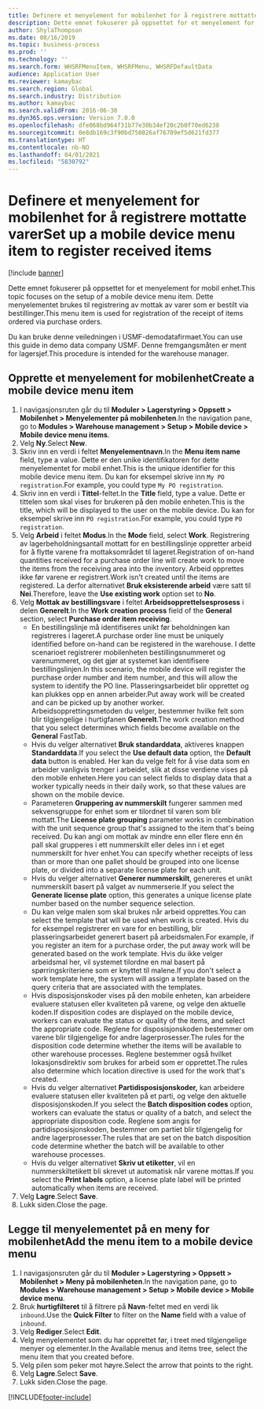 ```yaml
---
title: Definere et menyelement for mobilenhet for å registrere mottatte varer
description: Dette emnet fokuserer på oppsettet for et menyelement for mobil enhet.
author: ShylaThompson
ms.date: 08/16/2019
ms.topic: business-process
ms.prod: ''
ms.technology: ''
ms.search.form: WHSRFMenuItem, WHSRFMenu, WHSRFDefaultData
audience: Application User
ms.reviewer: kamaybac
ms.search.region: Global
ms.search.industry: Distribution
ms.author: kamaybac
ms.search.validFrom: 2016-06-30
ms.dyn365.ops.version: Version 7.0.0
ms.openlocfilehash: dfe068bd964f31b77e30b34ef20c2b0f70ed6238
ms.sourcegitcommit: 0e8db169c3f90bd750826af76709ef5d621fd377
ms.translationtype: HT
ms.contentlocale: nb-NO
ms.lasthandoff: 04/01/2021
ms.locfileid: "5830792"
---
```

# <a name="set-up-a-mobile-device-menu-item-to-register-received-items"></a><span data-ttu-id="2d970-103">Definere et menyelement for mobilenhet for å registrere mottatte varer</span><span class="sxs-lookup"><span data-stu-id="2d970-103">Set up a mobile device menu item to register received items</span></span>

[!include [banner](../../includes/banner.md)]

<span data-ttu-id="2d970-104">Dette emnet fokuserer på oppsettet for et menyelement for mobil enhet.</span><span class="sxs-lookup"><span data-stu-id="2d970-104">This topic focuses on the setup of a mobile device menu item.</span></span> <span data-ttu-id="2d970-105">Dette menyelementet brukes til registrering av mottak av varer som er bestilt via bestillinger.</span><span class="sxs-lookup"><span data-stu-id="2d970-105">This menu item is used for registration of the receipt of items ordered via purchase orders.</span></span> 

<span data-ttu-id="2d970-106">Du kan bruke denne veiledningen i USMF-demodatafirmaet.</span><span class="sxs-lookup"><span data-stu-id="2d970-106">You can use this guide in demo data company USMF.</span></span> <span data-ttu-id="2d970-107">Denne fremgangsmåten er ment for lagersjef.</span><span class="sxs-lookup"><span data-stu-id="2d970-107">This procedure is intended for the warehouse manager.</span></span>


## <a name="create-a-mobile-device-menu-item"></a><span data-ttu-id="2d970-108">Opprette et menyelement for mobilenhet</span><span class="sxs-lookup"><span data-stu-id="2d970-108">Create a mobile device menu item</span></span>
1. <span data-ttu-id="2d970-109">I navigasjonsruten går du til **Moduler > Lagerstyring > Oppsett > Mobilenhet > Menyelementer på mobilenheten**.</span><span class="sxs-lookup"><span data-stu-id="2d970-109">In the navigation pane, go to **Modules > Warehouse management > Setup > Mobile device > Mobile device menu items**.</span></span>
2. <span data-ttu-id="2d970-110">Velg **Ny**.</span><span class="sxs-lookup"><span data-stu-id="2d970-110">Select **New**.</span></span>
3. <span data-ttu-id="2d970-111">Skriv inn en verdi i feltet **Menyelementnavn**.</span><span class="sxs-lookup"><span data-stu-id="2d970-111">In the **Menu item name** field, type a value.</span></span> <span data-ttu-id="2d970-112">Dette er den unike identifikatoren for dette menyelementet for mobil enhet.</span><span class="sxs-lookup"><span data-stu-id="2d970-112">This is the unique identifier for this mobile device menu item.</span></span> <span data-ttu-id="2d970-113">Du kan for eksempel skrive inn `My PO registration`.</span><span class="sxs-lookup"><span data-stu-id="2d970-113">For example, you could type `My PO registration`.</span></span>  
4. <span data-ttu-id="2d970-114">Skriv inn en verdi i **Tittel**-feltet.</span><span class="sxs-lookup"><span data-stu-id="2d970-114">In the **Title** field, type a value.</span></span> <span data-ttu-id="2d970-115">Dette er tittelen som skal vises for brukeren på den mobile enheten.</span><span class="sxs-lookup"><span data-stu-id="2d970-115">This is the title, which will be displayed to the user on the mobile device.</span></span> <span data-ttu-id="2d970-116">Du kan for eksempel skrive inn `PO registration`.</span><span class="sxs-lookup"><span data-stu-id="2d970-116">For example, you could type `PO registration`.</span></span>  
5. <span data-ttu-id="2d970-117">Velg **Arbeid** i feltet **Modus**.</span><span class="sxs-lookup"><span data-stu-id="2d970-117">In the **Mode** field, select **Work**.</span></span> <span data-ttu-id="2d970-118">Registrering av lagerbeholdningsantall mottatt for en bestillingslinje oppretter arbeid for å flytte varene fra mottaksområdet til lageret.</span><span class="sxs-lookup"><span data-stu-id="2d970-118">Registration of on-hand quantities received for a purchase order line will create work to move the items from the receiving area into the inventory.</span></span> <span data-ttu-id="2d970-119">Arbeid opprettes ikke før varene er registrert.</span><span class="sxs-lookup"><span data-stu-id="2d970-119">Work isn't created until the items are registered.</span></span> <span data-ttu-id="2d970-120">La derfor alternativet **Bruk eksisterende arbeid** være satt til **Nei**.</span><span class="sxs-lookup"><span data-stu-id="2d970-120">Therefore, leave the **Use existing work** option set to **No**.</span></span>
6. <span data-ttu-id="2d970-121">Velg **Mottak av bestillingsvare** i feltet **Arbeidsopprettelsesprosess** i delen **Generelt**.</span><span class="sxs-lookup"><span data-stu-id="2d970-121">In the **Work creation process** field of the **General** section, select **Purchase order item receiving**.</span></span>
    - <span data-ttu-id="2d970-122">En bestillingslinje må identifiseres unikt før beholdningen kan registreres i lageret.</span><span class="sxs-lookup"><span data-stu-id="2d970-122">A purchase order line must be uniquely identified before on-hand can be registered in the warehouse.</span></span> <span data-ttu-id="2d970-123">I dette scenarioet registrerer mobilenheten bestillingsnummeret og varenummeret, og det gjør at systemet kan identifisere bestillingslinjen.</span><span class="sxs-lookup"><span data-stu-id="2d970-123">In this scenario, the mobile device will register the purchase order number and item number, and this will allow the system to identify the PO line.</span></span> <span data-ttu-id="2d970-124">Plasseringsarbeidet blir opprettet og kan plukkes opp en annen arbeider.</span><span class="sxs-lookup"><span data-stu-id="2d970-124">Put away work will be created and can be picked up by another worker.</span></span> <span data-ttu-id="2d970-125">Arbeidsopprettingsmetoden du velger, bestemmer hvilke felt som blir tilgjengelige i hurtigfanen **Generelt**.</span><span class="sxs-lookup"><span data-stu-id="2d970-125">The work creation method that you select determines which fields become available on the **General** FastTab.</span></span>  
    - <span data-ttu-id="2d970-126">Hvis du velger alternativet **Bruk standarddata**, aktiveres knappen **Standarddata**.</span><span class="sxs-lookup"><span data-stu-id="2d970-126">If you select the **Use default data** option, the **Default data** button is enabled.</span></span> <span data-ttu-id="2d970-127">Her kan du velge felt for å vise data som en arbeider vanligvis trenger i arbeidet, slik at disse verdiene vises på den mobile enheten.</span><span class="sxs-lookup"><span data-stu-id="2d970-127">Here you can select fields to display data that a worker typically needs in their daily work, so that these values are shown on the mobile device.</span></span>  
    - <span data-ttu-id="2d970-128">Parameteren **Gruppering av nummerskilt** fungerer sammen med sekvensgruppe for enhet som er tilordnet til varen som blir mottatt.</span><span class="sxs-lookup"><span data-stu-id="2d970-128">The **License plate grouping** parameter works in combination with the unit sequence group that's assigned to the item that's being received.</span></span> <span data-ttu-id="2d970-129">Du kan angi om mottak av mindre enn eller flere enn én pall skal grupperes i ett nummerskilt eller deles inn i et eget nummerskilt for hver enhet.</span><span class="sxs-lookup"><span data-stu-id="2d970-129">You can specify whether receipts of less than or more than one pallet should be grouped into one license plate, or divided into a separate license plate for each unit.</span></span>  
    - <span data-ttu-id="2d970-130">Hvis du velger alternativet **Generer nummerskilt**, genereres et unikt nummerskilt basert på valget av nummerserie.</span><span class="sxs-lookup"><span data-stu-id="2d970-130">If you select the **Generate license plate** option, this generates a unique license plate number based on the number sequence selection.</span></span>  
    - <span data-ttu-id="2d970-131">Du kan velge malen som skal brukes når arbeid opprettes.</span><span class="sxs-lookup"><span data-stu-id="2d970-131">You can select the template that will be used when work is created.</span></span> <span data-ttu-id="2d970-132">Hvis du for eksempel registrerer en vare for en bestilling, blir plasseringsarbeidet generert basert på arbeidsmalen.</span><span class="sxs-lookup"><span data-stu-id="2d970-132">For example, if you register an item for a purchase order, the put away work will be generated based on the work template.</span></span> <span data-ttu-id="2d970-133">Hvis du ikke velger arbeidsmal her, vil systemet tilordne en mal basert på spørringskriteriene som er knyttet til malene.</span><span class="sxs-lookup"><span data-stu-id="2d970-133">If you don't select a work template here, the system will assign a template based on the query criteria that are associated with the templates.</span></span>  
    - <span data-ttu-id="2d970-134">Hvis disposisjonskoder vises på den mobile enheten, kan arbeidere evaluere statusen eller kvaliteten på varene, og velge den aktuelle koden.</span><span class="sxs-lookup"><span data-stu-id="2d970-134">If disposition codes are displayed on the mobile device, workers can evaluate the status or quality of the items, and select the appropriate code.</span></span> <span data-ttu-id="2d970-135">Reglene for disposisjonskoden bestemmer om varene blir tilgjengelige for andre lagerprosesser.</span><span class="sxs-lookup"><span data-stu-id="2d970-135">The rules for the disposition code determine whether the items will be available to other warehouse processes.</span></span> <span data-ttu-id="2d970-136">Reglene bestemmer også hvilket lokasjonsdirektiv som brukes for arbeid som er opprettet.</span><span class="sxs-lookup"><span data-stu-id="2d970-136">The rules also determine which location directive is used for the work that's created.</span></span>   
    - <span data-ttu-id="2d970-137">Hvis du velger alternativet **Partidisposisjonskoder,** kan arbeidere evaluere statusen eller kvaliteten på et parti, og velge den aktuelle disposisjonskoden.</span><span class="sxs-lookup"><span data-stu-id="2d970-137">If you select the **Batch disposition codes** option, workers can evaluate the status or quality of a batch, and select the appropriate disposition code.</span></span> <span data-ttu-id="2d970-138">Reglene som angis for partidisposisjonskoden, bestemmer om partiet blir tilgjengelig for andre lagerprosesser.</span><span class="sxs-lookup"><span data-stu-id="2d970-138">The rules that are set on the batch disposition code determine whether the batch will be available to other warehouse processes.</span></span>  
    - <span data-ttu-id="2d970-139">Hvis du velger alternativet **Skriv ut etiketter**, vil en nummerskiltetikett bli skrevet ut automatisk når varene mottas.</span><span class="sxs-lookup"><span data-stu-id="2d970-139">If you select the **Print labels** option, a license plate label will be printed automatically when items are received.</span></span>  
7. <span data-ttu-id="2d970-140">Velg **Lagre**.</span><span class="sxs-lookup"><span data-stu-id="2d970-140">Select **Save**.</span></span>
8. <span data-ttu-id="2d970-141">Lukk siden.</span><span class="sxs-lookup"><span data-stu-id="2d970-141">Close the page.</span></span>

## <a name="add-the-menu-item-to-a-mobile-device-menu"></a><span data-ttu-id="2d970-142">Legge til menyelementet på en meny for mobilenhet</span><span class="sxs-lookup"><span data-stu-id="2d970-142">Add the menu item to a mobile device menu</span></span>
1. <span data-ttu-id="2d970-143">I navigasjonsruten går du til **Moduler > Lagerstyring > Oppsett > Mobilenhet > Meny på mobilenheten**.</span><span class="sxs-lookup"><span data-stu-id="2d970-143">In the navigation pane, go to **Modules > Warehouse management > Setup > Mobile device > Mobile device menu**.</span></span>
2. <span data-ttu-id="2d970-144">Bruk **hurtigfilteret** til å filtrere på **Navn**-feltet med en verdi lik `inbound`.</span><span class="sxs-lookup"><span data-stu-id="2d970-144">Use the **Quick Filter** to filter on the **Name** field with a value of `inbound`.</span></span>
3. <span data-ttu-id="2d970-145">Velg **Rediger**.</span><span class="sxs-lookup"><span data-stu-id="2d970-145">Select **Edit**.</span></span>
4. <span data-ttu-id="2d970-146">Velg menyelementet som du har opprettet før, i treet med tilgjengelige menyer og elementer.</span><span class="sxs-lookup"><span data-stu-id="2d970-146">In the Available menus and items tree, select the menu item that you created before.</span></span>
5. <span data-ttu-id="2d970-147">Velg pilen som peker mot høyre.</span><span class="sxs-lookup"><span data-stu-id="2d970-147">Select the arrow that points to the right.</span></span>
6. <span data-ttu-id="2d970-148">Velg **Lagre**.</span><span class="sxs-lookup"><span data-stu-id="2d970-148">Select **Save**.</span></span>
7. <span data-ttu-id="2d970-149">Lukk siden.</span><span class="sxs-lookup"><span data-stu-id="2d970-149">Close the page.</span></span>



[!INCLUDE[footer-include](../../../includes/footer-banner.md)]